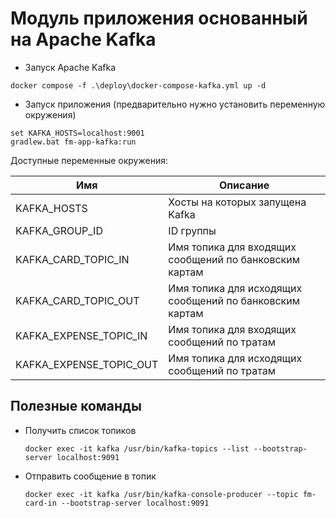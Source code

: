 # Модуль приложения основанный на Apache Kafka
 
- Запуск Apache Kafka 
```
docker compose -f .\deploy\docker-compose-kafka.yml up -d
```

- Запуск приложения (предварительно нужно установить переменную окружения)
```
set KAFKA_HOSTS=localhost:9001
gradlew.bat fm-app-kafka:run
```

Доступные переменные окружения:

| **Имя**                 | **Описание**                                            |
|-------------------------|---------------------------------------------------------|
| KAFKA_HOSTS             | Хосты на которых запущена Kafka                         |
| KAFKA_GROUP_ID          | ID группы                                               |
| KAFKA_CARD_TOPIC_IN     | Имя топика для входящих сообщений по банковским картам  |
| KAFKA_CARD_TOPIC_OUT    | Имя топика для исходящих сообщений по банковским картам |
| KAFKA_EXPENSE_TOPIC_IN  | Имя топика для входящих сообщений по тратам             |
| KAFKA_EXPENSE_TOPIC_OUT | Имя топика для исходящих сообщений по тратам            |



## Полезные команды

- Получить список топиков
  ```
  docker exec -it kafka /usr/bin/kafka-topics --list --bootstrap-server localhost:9091
  ```

- Отправить сообщение в топик
  ```
  docker exec -it kafka /usr/bin/kafka-console-producer --topic fm-card-in --bootstrap-server localhost:9091
  ```